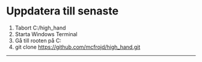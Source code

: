 # Uppdatera till senaste

1. Tabort C:/high_hand
2. Starta Windows Terminal
3. Gå till rooten på C:
4. git clone https://github.com/mcfrojd/high_hand.git
___